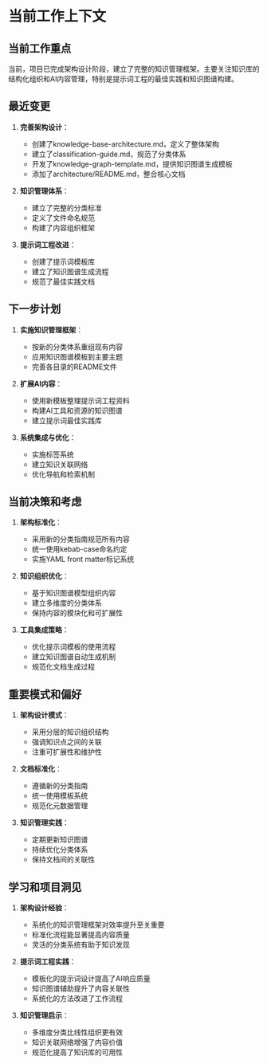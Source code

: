 # 当前工作上下文

## 当前工作重点
当前，项目已完成架构设计阶段，建立了完整的知识管理框架。主要关注知识库的结构化组织和AI内容管理，特别是提示词工程的最佳实践和知识图谱构建。

## 最近变更
1. **完善架构设计**：
   - 创建了knowledge-base-architecture.md，定义了整体架构
   - 建立了classification-guide.md，规范了分类体系
   - 开发了knowledge-graph-template.md，提供知识图谱生成模板
   - 添加了architecture/README.md，整合核心文档

2. **知识管理体系**：
   - 建立了完整的分类标准
   - 定义了文件命名规范
   - 构建了内容组织框架

3. **提示词工程改进**：
   - 创建了提示词模板库
   - 建立了知识图谱生成流程
   - 规范了最佳实践文档

## 下一步计划
1. **实施知识管理框架**：
   - 按新的分类体系重组现有内容
   - 应用知识图谱模板到主要主题
   - 完善各目录的README文件

2. **扩展AI内容**：
   - 使用新模板整理提示词工程资料
   - 构建AI工具和资源的知识图谱
   - 建立提示词最佳实践库

3. **系统集成与优化**：
   - 实施标签系统
   - 建立知识关联网络
   - 优化导航和检索机制

## 当前决策和考虑
1. **架构标准化**：
   - 采用新的分类指南规范所有内容
   - 统一使用kebab-case命名约定
   - 实施YAML front matter标记系统

2. **知识组织优化**：
   - 基于知识图谱模型组织内容
   - 建立多维度的分类体系
   - 保持内容的模块化和可扩展性

3. **工具集成策略**：
   - 优化提示词模板的使用流程
   - 建立知识图谱自动生成机制
   - 规范化文档生成过程

## 重要模式和偏好
1. **架构设计模式**：
   - 采用分层的知识组织结构
   - 强调知识点之间的关联
   - 注重可扩展性和维护性

2. **文档标准化**：
   - 遵循新的分类指南
   - 统一使用模板系统
   - 规范化元数据管理

3. **知识管理实践**：
   - 定期更新知识图谱
   - 持续优化分类体系
   - 保持文档间的关联性

## 学习和项目洞见
1. **架构设计经验**：
   - 系统化的知识管理框架对效率提升至关重要
   - 标准化流程能显著提高内容质量
   - 灵活的分类系统有助于知识发现

2. **提示词工程实践**：
   - 模板化的提示词设计提高了AI响应质量
   - 知识图谱辅助提升了内容关联性
   - 系统化的方法改进了工作流程

3. **知识管理启示**：
   - 多维度分类比线性组织更有效
   - 知识关联网络增强了内容价值
   - 规范化提高了知识库的可用性
